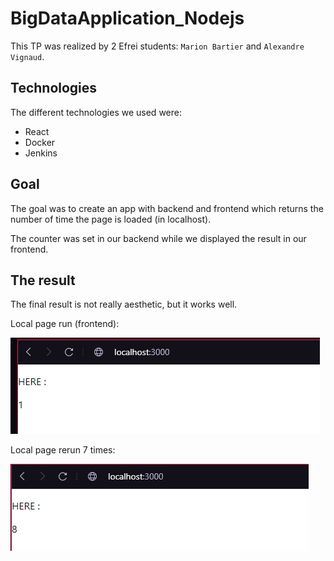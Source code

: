 # BigDataApplication_Nodejs
This TP was realized by 2 Efrei students: `Marion Bartier` and `Alexandre Vignaud`.

## Technologies
The different technologies we used were:
- React
- Docker
- Jenkins

## Goal
The goal was to create an app with backend and frontend which returns the number of time the page is loaded (in localhost).

The counter was set in our backend while we displayed the result in our frontend. 

## The result
The final result is not really aesthetic, but it works well.

Local page run (frontend):

![frontend1](./images/First_count.png)

Local page rerun 7 times:

![frontend2](./images/count_after_few_reloads.png)

